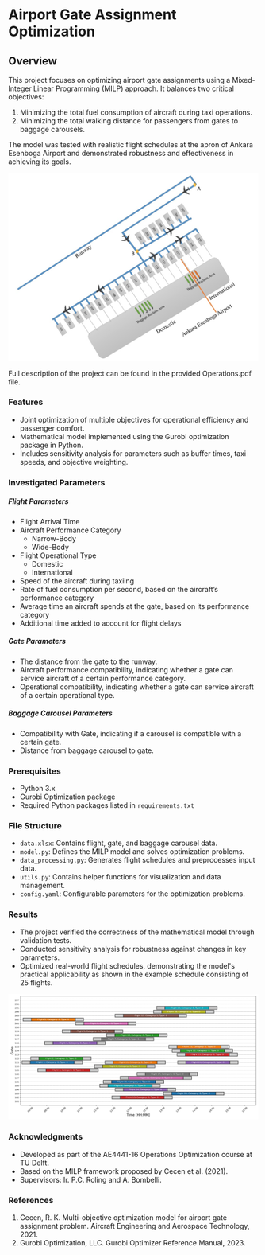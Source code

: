 # Airport Gate Assignment Optimization

## Overview
This project focuses on optimizing airport gate assignments using a Mixed-Integer Linear Programming (MILP) approach. It balances two critical objectives:
1. Minimizing the total fuel consumption of aircraft during taxi operations.
2. Minimizing the total walking distance for passengers from gates to baggage carousels.

The model was tested with realistic flight schedules at the apron of Ankara Esenboga Airport and demonstrated robustness and effectiveness in achieving its goals.


<img src="figs/airport_layout.jpg" alt="Gate layout of apron 4 at Asenboga Aiport" width="700"/>

Full description of the project can be found in the provided Operations.pdf file.


### Features
- Joint optimization of multiple objectives for operational efficiency and passenger comfort.
- Mathematical model implemented using the Gurobi optimization package in Python.
- Includes sensitivity analysis for parameters such as buffer times, taxi speeds, and objective weighting.

### Investigated Parameters

##### Flight Parameters
- Flight Arrival Time
- Aircraft Performance Category
  - Narrow-Body 
  - Wide-Body 
- Flight Operational Type 
  - Domestic
  - International
- Speed of the aircraft during taxiing
- Rate of fuel consumption per second, based on the aircraft’s performance category
- Average time an aircraft spends at the gate, based on its performance category
- Additional time added to account for flight delays

##### Gate Parameters
- The distance from the gate to the runway.
- Aircraft performance compatibility, indicating whether a gate can service aircraft of a certain performance category.
- Operational compatibility, indicating whether a gate can service aircraft of a certain operational type.

##### Baggage Carousel Parameters
- Compatibility with Gate, indicating if a carousel is compatible with a certain gate.
- Distance from baggage carousel to gate.


### Prerequisites
- Python 3.x
- Gurobi Optimization package
- Required Python packages listed in `requirements.txt`

### File Structure
- `data.xlsx`: Contains flight, gate, and baggage carousel data.
- `model.py`: Defines the MILP model and solves optimization problems.
- `data_processing.py`: Generates flight schedules and preprocesses input data.
- `utils.py`: Contains helper functions for visualization and data management.
- `config.yaml`: Configurable parameters for the optimization problems.

### Results
- The project verified the correctness of the mathematical model through validation tests.
- Conducted sensitivity analysis for robustness against changes in key parameters.
- Optimized real-world flight schedules, demonstrating the model's practical applicability as shown in the example schedule consisting of 25 flights.

![Optimized flight schedule for the real-world test case.](figs/final_flight.jpg)

### Acknowledgments
- Developed as part of the AE4441-16 Operations Optimization course at TU Delft.
- Based on the MILP framework proposed by Cecen et al. (2021).
- Supervisors: Ir. P.C. Roling and A. Bombelli.

### References 
1. Cecen, R. K. Multi-objective optimization model for airport gate assignment problem. Aircraft Engineering and Aerospace Technology, 2021.
2. Gurobi Optimization, LLC. Gurobi Optimizer Reference Manual, 2023.
